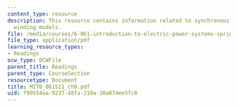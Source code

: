```yaml
---
content_type: resource
description: This resource contains information related to synchronous machine and
  winding models.
file: /media/courses/6-061-introduction-to-electric-power-systems-spring-2011/f99554aa923748fa210a30a874ee5fc8_MIT6_061S11_ch9.pdf
file_type: application/pdf
learning_resource_types:
- Readings
ocw_type: OCWFile
parent_title: Readings
parent_type: CourseSection
resourcetype: Document
title: MIT6_061S11_ch9.pdf
uid: f99554aa-9237-48fa-210a-30a874ee5fc8
---
```

